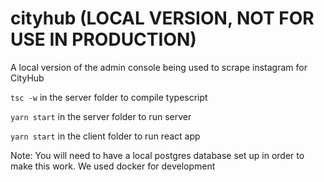 # cityhub (LOCAL VERSION, NOT FOR USE IN PRODUCTION)
A local version of the admin console being used to scrape instagram for CityHub

`tsc -w` in the server folder to compile typescript

`yarn start` in the server folder to run server

`yarn start` in the client folder to run react app

Note: You will need to have a local postgres database set up in order to make this work. We used docker for development
